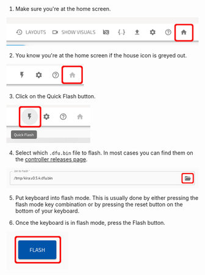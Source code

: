 1. Make sure you're at the home screen.

![select-home](../images/Configurator/quickflash/back-to-home.png)

2. You know you're at the home screen if the house icon is greyed out.

![grey-house](../images/Configurator/quickflash/grey-home.png)

3. Click on the Quick Flash button.

![quick-flash](../images/Configurator/quickflash/quick-flash.png)

4. Select which `.dfu.bin` file to flash. In most cases you can find them on the [controller releases page](https://github.com/kiibohd/controller/releases).

![file-select](../images/Configurator/quickflash/file-selection.png)

5. Put keyboard into flash mode. This is usually done by either pressing the flash mode key combination or by pressing the reset button on the bottom of your keyboard.

6. Once the keyboard is in flash mode, press the Flash button.

![flash](../images/Configurator/quickflash/flash.png)

